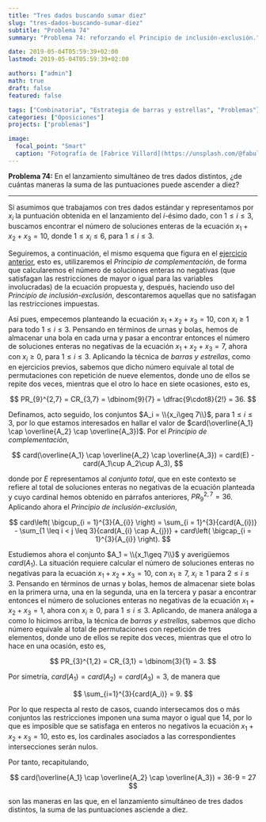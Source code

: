 ```yaml
---
title: "Tres dados buscando sumar diez"
slug: "tres-dados-buscando-sumar-diez"
subtitle: "Problema 74"
summary: "Problema 74: reforzando el Principio de inclusión-exclusión."

date: 2019-05-04T05:59:39+02:00
lastmod: 2019-05-04T05:59:39+02:00

authors: ["admin"]
math: true
draft: false
featured: false

tags: ["Combinatoria", "Estrategia de barras y estrellas", "Problemas"]
categories: ["Oposiciones"]
projects: ["problemas"]

image:
  focal_point: "Smart"
  caption: "Fotografía de [Fabrice Villard](https://unsplash.com/@fabulu75), disponible en [Unsplash](https://unsplash.com/photos/UqGeqvrwBKg)."
---
```


**Problema 74:** En el lanzamiento simultáneo de tres dados distintos, ¿de cuántas maneras la suma de las puntuaciones puede ascender a diez?

***

Si asumimos que trabajamos con tres dados estándar y representamos por $x_i$ la puntuación obtenida en el lanzamiento del $i$-ésimo dado, con $1\leq i\leq 3$, buscamos encontrar el número de soluciones enteras de la ecuación $x_1+x_2+x_3 = 10$, donde $1\leq x_i\leq 6$, para $1\leq i\leq 3$.

Seguiremos, a continuación, el mismo esquema que figura en el [ejercicio anterior](/2019/05/01/una-vuelta-de-tuerca-para-la-estrategia-de-barras-y-estrellas/), esto es, utilizaremos el *Principio de complementación*, de forma que calcularemos el número de soluciones enteras no negativas (que satisfagan las restricciones de mayor o igual para las variables involucradas) de la ecuación propuesta y, después, haciendo uso del *Principio de inclusión-exclusión*, descontaremos aquellas que no satisfagan las restricciones impuestas.

Así pues, empecemos planteando la ecuación $x_1+x_2+x_3=10$, con $x_i\geq 1$ para todo $1\leq i\leq 3$. Pensando en términos de urnas y bolas, hemos de almacenar una bola en cada urna y pasar a encontrar entonces el número de soluciones enteras no negativas de la ecuación $x_1+x_2+x_3=7$, ahora con $x_i\geq 0$, para $1\leq i\leq 3$. Aplicando la técnica de *barras y estrellas*, como en ejercicios previos, sabemos que dicho número equivale al total de permutaciones con repetición de nueve elementos, donde uno de ellos se repite dos veces, mientras que el otro lo hace en siete ocasiones, esto es,

$$
PR_{9}^{2,7} = CR_{3,7} = \dbinom{9}{7} = \dfrac{9\cdot8}{2!} = 36.
$$


Definamos, acto seguido, los conjuntos $A_i = \\{x_i\geq 7\\}$, para $1\leq i\leq 3$, por lo que estamos interesados en hallar el valor de $card(\overline{A_1} \cap \overline{A_2} \cap \overline{A_3})$. Por el *Principio de complementación*,

$$
card(\overline{A_1} \cap \overline{A_2} \cap \overline{A_3}) = card(E) - card(A_1\cup A_2\cup A_3),
$$

donde por $E$ representamos al *conjunto total*, que en este contexto se refiere al total de soluciones enteras no negativas de la ecuación planteada y cuyo cardinal hemos obtenido en párrafos anteriores, $PR_{9}^{2,7} = 36$. Aplicando ahora el *Principio de inclusión-exclusión*,

$$
card\left( \bigcup_{i = 1}^{3}{A_{i}} \right) = \sum_{i = 1}^{3}{card(A_{i})} - \sum_{1 \leq i < j \leq 3}{card(A_{i} \cap A_{j})} + card\left( \bigcap_{i = 1}^{3}{A_{i}} \right).
$$

Estudiemos ahora el conjunto $A_1 = \\{x_1\geq 7\\}$ y averigüemos $card(A_1)$. La situación requiere calcular el número de soluciones enteras no negativas para la ecuación $x_1+x_2+x_3=10$, con $x_1\geq 7$, $x_i\geq 1$ para $2\leq i\leq 3$. Pensando en términos de urnas y bolas, hemos de almacenar siete bolas en la primera urna, una en la segunda, una en la tercera y pasar a encontrar entonces el número de soluciones enteras no negativas de la ecuación $x_1+x_2+x_3=1$, ahora con $x_i\geq 0$, para $1\leq i\leq 3$. Aplicando, de manera análoga a como lo hicimos arriba, la técnica de *barras y estrellas*, sabemos que dicho número equivale al total de permutaciones con repetición de tres elementos, donde uno de ellos se repite dos veces, mientras que el otro lo hace en una ocasión, esto es,

$$
PR_{3}^{1,2} = CR_{3,1} = \dbinom{3}{1} = 3.
$$

Por simetría, $card(A_1)=card(A_2)=card(A_3)=3$, de manera que

$$
\sum_{i=1}^{3}{card(A_i)} = 9.
$$

Por lo que respecta al resto de casos, cuando intersecamos dos o más conjuntos las restricciones imponen una suma mayor o igual que $14$, por lo que es imposible que se satisfaga en enteros no negativos la ecuación $x_1+x_2+x_3=10$, esto es, los cardinales asociados a las correspondientes intersecciones serán nulos.

Por tanto, recapitulando,

$$
card(\overline{A_1} \cap \overline{A_2} \cap \overline{A_3}) = 36-9 = 27
$$

son las maneras en las que, en el lanzamiento simultáneo de tres dados distintos, la suma de las puntuaciones asciende a diez.
